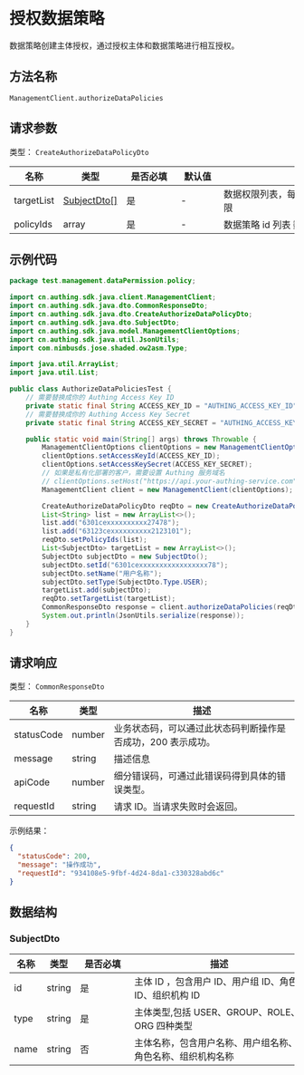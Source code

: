# 授权数据策略

<!--
  警告⚠️：
  不要直接修改该文档，
  https://github.com/Authing/authing-docs-factory
  使用该项目进行生成
-->

<LastUpdated />

数据策略创建主体授权，通过授权主体和数据策略进行相互授权。


## 方法名称

`ManagementClient.authorizeDataPolicies`

## 请求参数

类型： `CreateAuthorizeDataPolicyDto`

| 名称         | 类型                                     | <div style="width:80px">是否必填</div> | <div style="width:60px">默认值</div> | <div style="width:300px">描述</div> | <div style="width:200px">示例值</div>                     |
|------------|----------------------------------------|------------------------------------|-----------------------------------|-----------------------------------|--------------------------------------------------------|
| targetList | <a href="#SubjectDto">SubjectDto[]</a> | 是                                  | -                                 | 数据权限列表，每个策略下所有的数据权限               |                                                        |
| policyIds  | array                                  | 是                                  | -                                 | 数据策略 id 列表 数组长度限制：50。             | `["6301cexxxxxxxxxx27478","63123cexxxxxxxxxx2123101"]` |




## 示例代码

```java
package test.management.dataPermission.policy;

import cn.authing.sdk.java.client.ManagementClient;
import cn.authing.sdk.java.dto.CommonResponseDto;
import cn.authing.sdk.java.dto.CreateAuthorizeDataPolicyDto;
import cn.authing.sdk.java.dto.SubjectDto;
import cn.authing.sdk.java.model.ManagementClientOptions;
import cn.authing.sdk.java.util.JsonUtils;
import com.nimbusds.jose.shaded.ow2asm.Type;

import java.util.ArrayList;
import java.util.List;

public class AuthorizeDataPoliciesTest {
    // 需要替换成你的 Authing Access Key ID
    private static final String ACCESS_KEY_ID = "AUTHING_ACCESS_KEY_ID";
    // 需要替换成你的 Authing Access Key Secret
    private static final String ACCESS_KEY_SECRET = "AUTHING_ACCESS_KEY_SECRET";

    public static void main(String[] args) throws Throwable {
        ManagementClientOptions clientOptions = new ManagementClientOptions();
        clientOptions.setAccessKeyId(ACCESS_KEY_ID);
        clientOptions.setAccessKeySecret(ACCESS_KEY_SECRET);
        // 如果是私有化部署的客户，需要设置 Authing 服务域名
        // clientOptions.setHost("https://api.your-authing-service.com");
        ManagementClient client = new ManagementClient(clientOptions);

        CreateAuthorizeDataPolicyDto reqDto = new CreateAuthorizeDataPolicyDto();
        List<String> list = new ArrayList<>();
        list.add("6301cexxxxxxxxxx27478");
        list.add("63123cexxxxxxxxxx2123101");
        reqDto.setPolicyIds(list);
        List<SubjectDto> targetList = new ArrayList<>();
        SubjectDto subjectDto = new SubjectDto();
        subjectDto.setId("6301cexxxxxxxxxxxxxxxxx78");
        subjectDto.setName("用户名称");
        subjectDto.setType(SubjectDto.Type.USER);
        targetList.add(subjectDto);
        reqDto.setTargetList(targetList);
        CommonResponseDto response = client.authorizeDataPolicies(reqDto);
        System.out.println(JsonUtils.serialize(response));
    }
}

```




## 请求响应

类型： `CommonResponseDto`

| 名称 | 类型 | 描述 |
| ---- | ---- | ---- |
| statusCode | number | 业务状态码，可以通过此状态码判断操作是否成功，200 表示成功。 |
| message | string | 描述信息 |
| apiCode | number | 细分错误码，可通过此错误码得到具体的错误类型。 |
| requestId | string | 请求 ID。当请求失败时会返回。 |



示例结果：

```json
{
  "statusCode": 200,
  "message": "操作成功",
  "requestId": "934108e5-9fbf-4d24-8da1-c330328abd6c"
}
```

## 数据结构


### <a id="SubjectDto"></a> SubjectDto

| 名称 | 类型 | <div style="width:80px">是否必填</div> | <div style="width:300px">描述</div> | <div style="width:200px">示例值</div> |
| ---- |  ---- | ---- | ---- | ---- |
| id | string | 是 | 主体 ID ，包含用户 ID、用户组 ID、角色 ID、组织机构 ID   |  `6301cexxxxxxxxxxxxxxxxx78` |
| type | string | 是 | 主体类型,包括 USER、GROUP、ROLE、ORG 四种类型   | USER |
| name | string | 否 | 主体名称，包含用户名称、用户组名称、角色名称、组织机构名称   |  `用户名称` |


